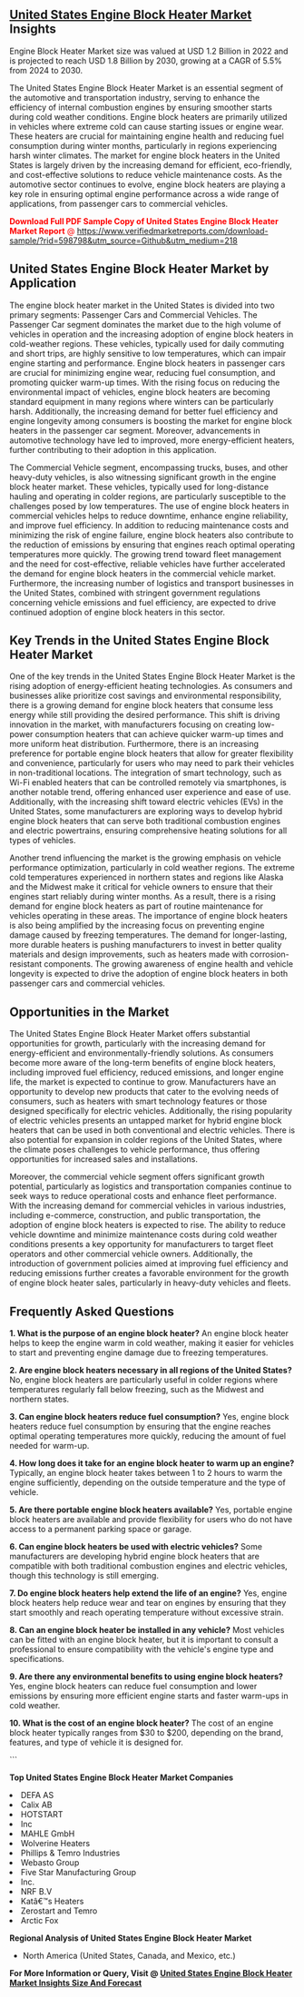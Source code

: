 <h2><a href="https://www.verifiedmarketreports.com/download-sample/?rid=598798&amp;utm_source=Github&amp;utm_medium=218" target="_blank">United States Engine Block Heater Market</a> Insights</h2><p>Engine Block Heater Market size was valued at USD 1.2 Billion in 2022 and is projected to reach USD 1.8 Billion by 2030, growing at a CAGR of 5.5% from 2024 to 2030.</p><p> <p>The United States Engine Block Heater Market is an essential segment of the automotive and transportation industry, serving to enhance the efficiency of internal combustion engines by ensuring smoother starts during cold weather conditions. Engine block heaters are primarily utilized in vehicles where extreme cold can cause starting issues or engine wear. These heaters are crucial for maintaining engine health and reducing fuel consumption during winter months, particularly in regions experiencing harsh winter climates. The market for engine block heaters in the United States is largely driven by the increasing demand for efficient, eco-friendly, and cost-effective solutions to reduce vehicle maintenance costs. As the automotive sector continues to evolve, engine block heaters are playing a key role in ensuring optimal engine performance across a wide range of applications, from passenger cars to commercial vehicles. <p><span class=""><span style="color: #ff0000;"><strong>Download Full PDF Sample Copy of United States Engine Block Heater Market Report</strong> @ </span><a href="https://www.verifiedmarketreports.com/download-sample/?rid=598798&amp;utm_source=Github&amp;utm_medium=218" target="_blank">https://www.verifiedmarketreports.com/download-sample/?rid=598798&amp;utm_source=Github&amp;utm_medium=218</a></span></p></p> <h2>United States Engine Block Heater Market by Application</h2> <p>The engine block heater market in the United States is divided into two primary segments: Passenger Cars and Commercial Vehicles. The Passenger Car segment dominates the market due to the high volume of vehicles in operation and the increasing adoption of engine block heaters in cold-weather regions. These vehicles, typically used for daily commuting and short trips, are highly sensitive to low temperatures, which can impair engine starting and performance. Engine block heaters in passenger cars are crucial for minimizing engine wear, reducing fuel consumption, and promoting quicker warm-up times. With the rising focus on reducing the environmental impact of vehicles, engine block heaters are becoming standard equipment in many regions where winters can be particularly harsh. Additionally, the increasing demand for better fuel efficiency and engine longevity among consumers is boosting the market for engine block heaters in the passenger car segment. Moreover, advancements in automotive technology have led to improved, more energy-efficient heaters, further contributing to their adoption in this application.</p> <p>The Commercial Vehicle segment, encompassing trucks, buses, and other heavy-duty vehicles, is also witnessing significant growth in the engine block heater market. These vehicles, typically used for long-distance hauling and operating in colder regions, are particularly susceptible to the challenges posed by low temperatures. The use of engine block heaters in commercial vehicles helps to reduce downtime, enhance engine reliability, and improve fuel efficiency. In addition to reducing maintenance costs and minimizing the risk of engine failure, engine block heaters also contribute to the reduction of emissions by ensuring that engines reach optimal operating temperatures more quickly. The growing trend toward fleet management and the need for cost-effective, reliable vehicles have further accelerated the demand for engine block heaters in the commercial vehicle market. Furthermore, the increasing number of logistics and transport businesses in the United States, combined with stringent government regulations concerning vehicle emissions and fuel efficiency, are expected to drive continued adoption of engine block heaters in this sector.</p> <h2>Key Trends in the United States Engine Block Heater Market</h2> <p>One of the key trends in the United States Engine Block Heater Market is the rising adoption of energy-efficient heating technologies. As consumers and businesses alike prioritize cost savings and environmental responsibility, there is a growing demand for engine block heaters that consume less energy while still providing the desired performance. This shift is driving innovation in the market, with manufacturers focusing on creating low-power consumption heaters that can achieve quicker warm-up times and more uniform heat distribution. Furthermore, there is an increasing preference for portable engine block heaters that allow for greater flexibility and convenience, particularly for users who may need to park their vehicles in non-traditional locations. The integration of smart technology, such as Wi-Fi enabled heaters that can be controlled remotely via smartphones, is another notable trend, offering enhanced user experience and ease of use. Additionally, with the increasing shift toward electric vehicles (EVs) in the United States, some manufacturers are exploring ways to develop hybrid engine block heaters that can serve both traditional combustion engines and electric powertrains, ensuring comprehensive heating solutions for all types of vehicles.</p> <p>Another trend influencing the market is the growing emphasis on vehicle performance optimization, particularly in cold weather regions. The extreme cold temperatures experienced in northern states and regions like Alaska and the Midwest make it critical for vehicle owners to ensure that their engines start reliably during winter months. As a result, there is a rising demand for engine block heaters as part of routine maintenance for vehicles operating in these areas. The importance of engine block heaters is also being amplified by the increasing focus on preventing engine damage caused by freezing temperatures. The demand for longer-lasting, more durable heaters is pushing manufacturers to invest in better quality materials and design improvements, such as heaters made with corrosion-resistant components. The growing awareness of engine health and vehicle longevity is expected to drive the adoption of engine block heaters in both passenger cars and commercial vehicles.</p> <h2>Opportunities in the Market</h2> <p>The United States Engine Block Heater Market offers substantial opportunities for growth, particularly with the increasing demand for energy-efficient and environmentally-friendly solutions. As consumers become more aware of the long-term benefits of engine block heaters, including improved fuel efficiency, reduced emissions, and longer engine life, the market is expected to continue to grow. Manufacturers have an opportunity to develop new products that cater to the evolving needs of consumers, such as heaters with smart technology features or those designed specifically for electric vehicles. Additionally, the rising popularity of electric vehicles presents an untapped market for hybrid engine block heaters that can be used in both conventional and electric vehicles. There is also potential for expansion in colder regions of the United States, where the climate poses challenges to vehicle performance, thus offering opportunities for increased sales and installations.</p> <p>Moreover, the commercial vehicle segment offers significant growth potential, particularly as logistics and transportation companies continue to seek ways to reduce operational costs and enhance fleet performance. With the increasing demand for commercial vehicles in various industries, including e-commerce, construction, and public transportation, the adoption of engine block heaters is expected to rise. The ability to reduce vehicle downtime and minimize maintenance costs during cold weather conditions presents a key opportunity for manufacturers to target fleet operators and other commercial vehicle owners. Additionally, the introduction of government policies aimed at improving fuel efficiency and reducing emissions further creates a favorable environment for the growth of engine block heater sales, particularly in heavy-duty vehicles and fleets.</p> <h2>Frequently Asked Questions</h2> <p><strong>1. What is the purpose of an engine block heater?</strong> An engine block heater helps to keep the engine warm in cold weather, making it easier for vehicles to start and preventing engine damage due to freezing temperatures.</p> <p><strong>2. Are engine block heaters necessary in all regions of the United States?</strong> No, engine block heaters are particularly useful in colder regions where temperatures regularly fall below freezing, such as the Midwest and northern states.</p> <p><strong>3. Can engine block heaters reduce fuel consumption?</strong> Yes, engine block heaters reduce fuel consumption by ensuring that the engine reaches optimal operating temperatures more quickly, reducing the amount of fuel needed for warm-up.</p> <p><strong>4. How long does it take for an engine block heater to warm up an engine?</strong> Typically, an engine block heater takes between 1 to 2 hours to warm the engine sufficiently, depending on the outside temperature and the type of vehicle.</p> <p><strong>5. Are there portable engine block heaters available?</strong> Yes, portable engine block heaters are available and provide flexibility for users who do not have access to a permanent parking space or garage.</p> <p><strong>6. Can engine block heaters be used with electric vehicles?</strong> Some manufacturers are developing hybrid engine block heaters that are compatible with both traditional combustion engines and electric vehicles, though this technology is still emerging.</p> <p><strong>7. Do engine block heaters help extend the life of an engine?</strong> Yes, engine block heaters help reduce wear and tear on engines by ensuring that they start smoothly and reach operating temperature without excessive strain.</p> <p><strong>8. Can an engine block heater be installed in any vehicle?</strong> Most vehicles can be fitted with an engine block heater, but it is important to consult a professional to ensure compatibility with the vehicle's engine type and specifications.</p> <p><strong>9. Are there any environmental benefits to using engine block heaters?</strong> Yes, engine block heaters can reduce fuel consumption and lower emissions by ensuring more efficient engine starts and faster warm-ups in cold weather.</p> <p><strong>10. What is the cost of an engine block heater?</strong> The cost of an engine block heater typically ranges from $30 to $200, depending on the brand, features, and type of vehicle it is designed for.</p> ```</p><p><strong>Top United States Engine Block Heater Market Companies</strong></p><div data-test-id=""><p><li>DEFA AS</li><li> Calix AB</li><li> HOTSTART</li><li> Inc</li><li> MAHLE GmbH</li><li> Wolverine Heaters</li><li> Phillips & Temro Industries</li><li> Webasto Group</li><li> Five Star Manufacturing Group</li><li> Inc.</li><li> NRF B.V</li><li> Katâ€™s Heaters</li><li> Zerostart and Temro</li><li> Arctic Fox</li></p><div><strong>Regional Analysis of&nbsp;United States Engine Block Heater Market</strong></div><ul><li dir="ltr"><p dir="ltr">North America&nbsp;(United States, Canada, and Mexico, etc.)</p></li></ul><p><strong>For More Information or Query, Visit @&nbsp;</strong><strong><a href="https://www.verifiedmarketreports.com/product/engine-block-heater-market/?utm_source=Github&amp;utm_medium=218" target="_blank">United States Engine Block Heater Market Insights Size And Forecast</a></strong></p></div>

